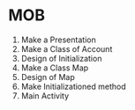 # MOB
<ol>
    <li>Make a Presentation</li>
    <li>Make a Class of Account</li>
    <li>Design of Initialization</li>
    <li>Make a Class Map</li>
    <li>Design of Map</li>
    <li>Make Initializationed method</li>
    <li>Main Activity</li>
</ol>
